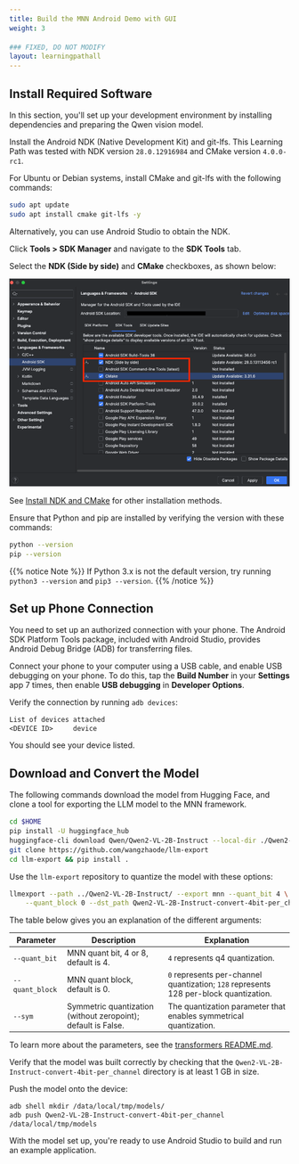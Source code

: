 ```yaml
---
title: Build the MNN Android Demo with GUI
weight: 3

### FIXED, DO NOT MODIFY
layout: learningpathall
---
```

## Install Required Software

In this section, you'll set up your development environment by installing dependencies and preparing the Qwen vision model.

Install the Android NDK (Native Development Kit) and git-lfs. This Learning Path was tested with NDK version `28.0.12916984` and CMake version `4.0.0-rc1`.

For Ubuntu or Debian systems, install CMake and git-lfs with the following commands:

```bash
sudo apt update
sudo apt install cmake git-lfs -y
```

Alternatively, you can use Android Studio to obtain the NDK. 

Click **Tools > SDK Manager** and navigate to the **SDK Tools** tab. 

Select the **NDK (Side by side)** and **CMake** checkboxes, as shown below:

![Install NDK](./install_ndk.png)

See [Install NDK and CMake](https://developer.android.com/studio/projects/install-ndk) for other installation methods.

Ensure that Python and pip are installed by verifying the version with these commands:

```bash
python --version
pip --version
```

{{% notice Note %}}
If Python 3.x is not the default version, try running `python3 --version` and `pip3 --version`.
{{% /notice %}}

## Set up Phone Connection

You need to set up an authorized connection with your phone. The Android SDK Platform Tools package, included with Android Studio, provides Android Debug Bridge (ADB) for transferring files. 

Connect your phone to your computer using a USB cable, and enable USB debugging on your phone. To do this, tap the **Build Number** in your **Settings** app 7 times, then enable **USB debugging** in **Developer Options**.

Verify the connection by running `adb devices`:

```output
List of devices attached
<DEVICE ID>     device
```
You should see your device listed.

## Download and Convert the Model

The following commands download the model from Hugging Face, and clone a tool for exporting the LLM model to the MNN framework.

```bash
cd $HOME
pip install -U huggingface_hub
huggingface-cli download Qwen/Qwen2-VL-2B-Instruct --local-dir ./Qwen2-VL-2B-Instruct/
git clone https://github.com/wangzhaode/llm-export
cd llm-export && pip install .
```
Use the `llm-export` repository to quantize the model with these options:

```bash
llmexport --path ../Qwen2-VL-2B-Instruct/ --export mnn --quant_bit 4 \
    --quant_block 0 --dst_path Qwen2-VL-2B-Instruct-convert-4bit-per_channel --sym
```

The table below gives you an explanation of the different arguments:

| Parameter        | Description | Explanation |
|------------------|-------------|--------------|
| `--quant_bit` | MNN quant bit, 4 or 8, default is 4. | `4` represents q4 quantization. |
| `--quant_block` | MNN quant block, default is 0. | `0` represents per-channel quantization; `128` represents 128 per-block quantization. |
| `--sym` | Symmetric quantization (without zeropoint); default is False. | The quantization parameter that enables symmetrical quantization. |

To learn more about the parameters, see the [transformers README.md](https://github.com/alibaba/MNN/tree/master/transformers).

Verify that the model was built correctly by checking that the `Qwen2-VL-2B-Instruct-convert-4bit-per_channel` directory is at least 1 GB in size.

Push the model onto the device:

```shell
adb shell mkdir /data/local/tmp/models/
adb push Qwen2-VL-2B-Instruct-convert-4bit-per_channel /data/local/tmp/models
```

With the model set up, you're ready to use Android Studio to build and run an example application.
